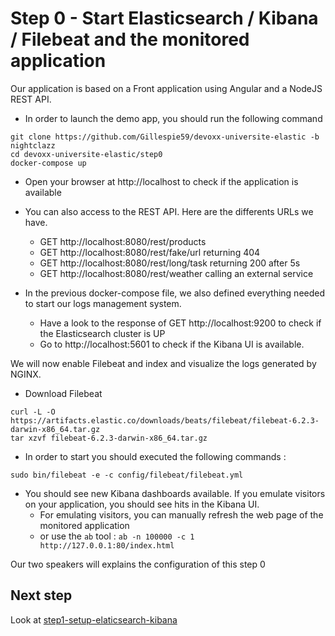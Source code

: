 # Step 0 - Start Elasticsearch / Kibana / Filebeat and the monitored application

Our application is based on a Front application using Angular and a NodeJS REST API.

* In order to launch the demo app, you should run the following command

```shell
git clone https://github.com/Gillespie59/devoxx-universite-elastic -b nightclazz
cd devoxx-universite-elastic/step0
docker-compose up
```

* Open your browser at http://localhost to check if the application is available

* You can also access to the REST API. Here are the differents URLs we have.

  * GET http://localhost:8080/rest/products
  * GET http://localhost:8080/rest/fake/url returning 404
  * GET http://localhost:8080/rest/long/task returning 200 after 5s
  * GET http://localhost:8080/rest/weather calling an external service

* In the previous docker-compose file, we also defined everything needed to start our logs management system.
  * Have a look to the response of GET http://localhost:9200 to check if the Elasticsearch cluster is UP
  * Go to http://localhost:5601 to check if the Kibana UI is available.

We will now enable Filebeat and index and visualize the logs generated by NGINX.

* Download Filebeat

```shell
curl -L -O https://artifacts.elastic.co/downloads/beats/filebeat/filebeat-6.2.3-darwin-x86_64.tar.gz
tar xzvf filebeat-6.2.3-darwin-x86_64.tar.gz
```

* In order to start you should executed the following commands :

```shell
sudo bin/filebeat -e -c config/filebeat/filebeat.yml
```

* You should see new Kibana dashboards available. If you emulate visitors on your application, you should see hits in the Kibana UI.
  * For emulating visitors, you can manually refresh the web page of the monitored application
  * or use the `ab` tool : `ab -n 100000 -c 1 http://127.0.0.1:80/index.html`

Our two speakers will explains the configuration of this step 0

## Next step

Look at [step1-setup-elaticsearch-kibana](https://github.com/Gillespie59/devoxx-universite-elastic/tree/master/step1)

